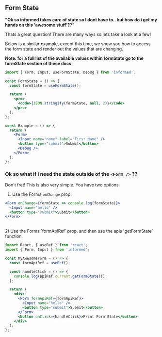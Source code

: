 ## Form State

**"Ok so informed takes care of state so I dont have to.. but how do i get my hands
on this 'awesome stuff'??"**

Thats a great question! There are many ways so lets take a look at a few!

Below is a similar example, except this time, we show you how to access
the form state and render out the values that are changing.

**Note: for a full list of the available values within formState go to the
formState section of these docs**

<!-- STORY -->

```jsx
import { Form, Input, useFormState, Debug } from 'informed';

const FormState = () => {
  const formState = useFormState();

  return (
    <pre>
      <code>{JSON.stringify(formState, null, 2)}</code>
    </pre>
  );
};

const Example = () => {
  return (
    <Form>
      <Input name="name" label="First Name" />
      <button type="submit">Submit</button>
      <Debug />
    </Form>
  );
};
```

### Ok so what if i need the state outside of the `<Form />` ??

Don't fret! This is also very simple. You have two options:

1. Use the Forms `onChange` prop.

```jsx
<Form onChange={formState => console.log(formState)}>
  <Input name="hello" />
  <button type="submit">Submit</button>
</Form>
```

<br/>
2) Use the Forms `formApiRef` prop, and then use the apis `getFormState` function.

```jsx
import React, { useRef } from 'react';
import { Form, Input } from 'informed';

const MyAwesomeForm = () => {
  const formApiRef = useRef();

  const handleClick = () => {
    console.log(apiRef.current.getFormState());
  };

  return (
    <div>
      <Form formApiRef={formApiRef}>
        <Input name="hello" />
        <button type="submit">Submit</button>
      </Form>
      <button onClick={handleClick}>Print Form State</button>
    </div>
  );
};
```

<br />
